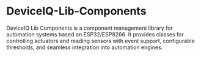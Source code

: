 # DeviceIQ-Lib-Components
DeviceIQ Lib Components is a component management library for automation systems based on ESP32/ESP8266.   It provides classes for controlling actuators and reading sensors with event support, configurable thresholds, and seamless integration into automation engines. 
